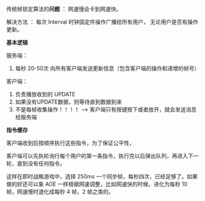 
传统帧锁定算法的**问题** ： 网速慢会卡到网速快。

解决方法 ： 每次 Interval 时钟固定件操作广播给所有用户， 无论用户是否有操作更新。


**基本逻辑**

服务端：

1. 每秒 20-50次 向所有客户端发送更新信息（包含客户端的操作和递增的帧号）


客户端：

1. 负责播放收到的 UPDATE
2. 如果没有UPDATE数据，则等待直到数据到来
3. 不是每帧收集操作！！！！ -->  客户端只有按键按下或者放开，就会发送消息给服务端

**指令缓存**

客户端收到后按顺序执行这些指令，为了保证公平性，

客户端可以先执轮询行每个用户的第一条指令，执行完以后弹出队列，再进入下一轮，直到没有任何指令。

这样在即时战略游戏中，选择 250ms 一个同步帧，每秒四次，已经足够了。如果做的好还可以象 AOE 一样根据网速调整，比如网速快的时候，进化为每秒 10 帧，网速慢时退化成每秒 4 帧，2 帧之类的。
